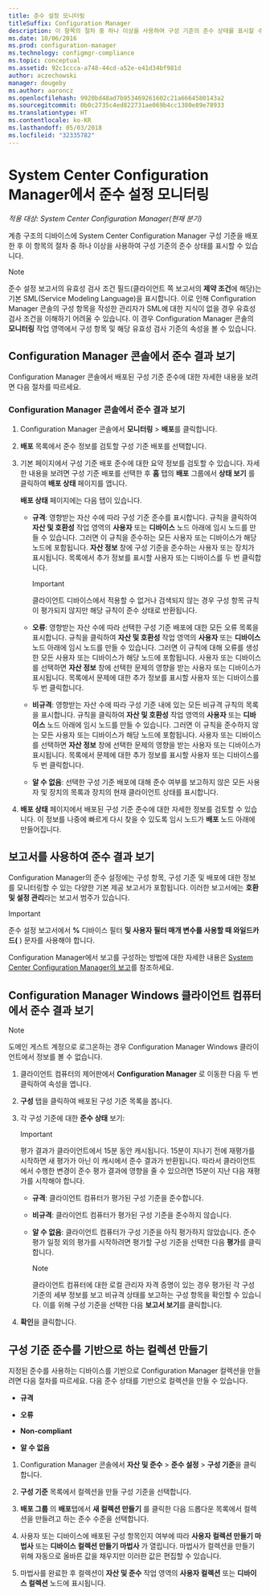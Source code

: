 ```yaml
---
title: 준수 설정 모니터링
titleSuffix: Configuration Manager
description: 이 항목의 절차 중 하나 이상을 사용하여 구성 기준의 준수 상태를 표시할 수 있습니다.
ms.date: 10/06/2016
ms.prod: configuration-manager
ms.technology: configmgr-compliance
ms.topic: conceptual
ms.assetid: 92c1ccca-a748-44cd-a52e-e41d34bf981d
author: aczechowski
manager: dougeby
ms.author: aaroncz
ms.openlocfilehash: 9920bd48ad7b953469261602c21a6664580143a2
ms.sourcegitcommit: 0b0c2735c4ed822731ae069b4cc1380e89e78933
ms.translationtype: HT
ms.contentlocale: ko-KR
ms.lasthandoff: 05/03/2018
ms.locfileid: "32335782"
---
```

# <a name="monitor-compliance-settings-in-system-center-configuration-manager"></a>System Center Configuration Manager에서 준수 설정 모니터링

*적용 대상: System Center Configuration Manager(현재 분기)*

계층 구조의 디바이스에 System Center Configuration Manager 구성 기준을 배포한 후 이 항목의 절차 중 하나 이상을 사용하여 구성 기준의 준수 상태를 표시할 수 있습니다.

> [!NOTE]  
>  준수 설정 보고서의 유효성 검사 조건 필드(클라이언트 쪽 보고서의 **제약 조건**에 해당)는 기본 SML(Service Modeling Language)을 표시합니다. 이로 인해 Configuration Manager 콘솔의 구성 항목을 작성한 관리자가 SML에 대한 지식이 없을 경우 유효성 검사 조건을 이해하기 어려울 수 있습니다. 이 경우 Configuration Manager 콘솔의 **모니터링** 작업 영역에서 구성 항목 및 해당 유효성 검사 기준의 속성을 볼 수 있습니다.  

##  <a name="view-compliance-results-in-the-configuration-manager-console"></a>Configuration Manager 콘솔에서 준수 결과 보기  
 Configuration Manager 콘솔에서 배포된 구성 기준 준수에 대한 자세한 내용을 보려면 다음 절차를 따르세요.  

### <a name="view-compliance-results-in-the-configuration-manager-console"></a>Configuration Manager 콘솔에서 준수 결과 보기  

1.  Configuration Manager 콘솔에서 **모니터링** > **배포**를 클릭합니다.  

3.  **배포** 목록에서 준수 정보를 검토할 구성 기준 배포를 선택합니다.  

4.  기본 페이지에서 구성 기준 배포 준수에 대한 요약 정보를 검토할 수 있습니다. 자세한 내용을 보려면 구성 기준 배포를 선택한 후 **홈** 탭의 **배포** 그룹에서 **상태 보기** 를 클릭하여 **배포 상태** 페이지를 엽니다.  

     **배포 상태** 페이지에는 다음 탭이 있습니다.  

    -   **규격**: 영향받는 자산 수에 따라 구성 기준 준수를 표시합니다. 규칙을 클릭하여 **자산 및 호환성** 작업 영역의 **사용자** 또는 **디바이스** 노드 아래에 임시 노드를 만들 수 있습니다. 그러면 이 규칙을 준수하는 모든 사용자 또는 디바이스가 해당 노드에 포함됩니다. **자산 정보** 창에 구성 기준을 준수하는 사용자 또는 장치가 표시됩니다. 목록에서 추가 정보를 표시할 사용자 또는 디바이스를 두 번 클릭합니다.  

        > [!IMPORTANT]  
        >  클라이언트 디바이스에서 적용할 수 없거나 검색되지 않는 경우 구성 항목 규칙이 평가되지 않지만 해당 규칙이 준수 상태로 반환됩니다.  

    -   **오류**: 영향받는 자산 수에 따라 선택한 구성 기준 배포에 대한 모든 오류 목록을 표시합니다. 규칙을 클릭하여 **자산 및 호환성** 작업 영역의 **사용자** 또는 **디바이스** 노드 아래에 임시 노드를 만들 수 있습니다. 그러면 이 규칙에 대해 오류를 생성한 모든 사용자 또는 디바이스가 해당 노드에 포함됩니다. 사용자 또는 디바이스를 선택하면 **자산 정보** 창에 선택한 문제의 영향을 받는 사용자 또는 디바이스가 표시됩니다. 목록에서 문제에 대한 추가 정보를 표시할 사용자 또는 디바이스를 두 번 클릭합니다.  

    -   **비규격**: 영향받는 자산 수에 따라 구성 기준 내에 있는 모든 비규격 규칙의 목록을 표시합니다. 규칙을 클릭하여 **자산 및 호환성** 작업 영역의 **사용자** 또는 **디바이스** 노드 아래에 임시 노드를 만들 수 있습니다. 그러면 이 규칙을 준수하지 않는 모든 사용자 또는 디바이스가 해당 노드에 포함됩니다. 사용자 또는 디바이스를 선택하면 **자산 정보** 창에 선택한 문제의 영향을 받는 사용자 또는 디바이스가 표시됩니다. 목록에서 문제에 대한 추가 정보를 표시할 사용자 또는 디바이스를 두 번 클릭합니다.  

    -   **알 수 없음**: 선택한 구성 기준 배포에 대해 준수 여부를 보고하지 않은 모든 사용자 및 장치의 목록과 장치의 현재 클라이언트 상태를 표시합니다.  

5.  **배포 상태** 페이지에서 배포된 구성 기준 준수에 대한 자세한 정보를 검토할 수 있습니다. 이 정보를 나중에 빠르게 다시 찾을 수 있도록 임시 노드가 **배포** 노드 아래에 만들어집니다.  

##  <a name="view-compliance-results-by-using-reports"></a>보고서를 사용하여 준수 결과 보기  
 Configuration Manager의 준수 설정에는 구성 항목, 구성 기준 및 배포에 대한 정보를 모니터링할 수 있는 다양한 기본 제공 보고서가 포함됩니다. 이러한 보고서에는 **호환 및 설정 관리**라는 보고서 범주가 있습니다.  

> [!IMPORTANT]  
>  준수 설정 보고서에서 **%** 디바이스 필터 **및 사용자 필터 매개 변수를 사용할 때 와일드카드(** ) 문자를 사용해야 합니다.  

 Configuration Manager에서 보고를 구성하는 방법에 대한 자세한 내용은 [System Center Configuration Manager의 보고](../../core/servers/manage/reporting.md)를 참조하세요.  

##  <a name="view-compliance-results-on-a-configuration-manager-windows-client-computer"></a>Configuration Manager Windows 클라이언트 컴퓨터에서 준수 결과 보기

> [!NOTE]  
>  도메인 게스트 계정으로 로그온하는 경우 Configuration Manager Windows 클라이언트에서 정보를 볼 수 없습니다.    

1.  클라이언트 컴퓨터의 제어판에서 **Configuration Manager** 로 이동한 다음 두 번 클릭하여 속성을 엽니다.  

2.  **구성** 탭을 클릭하여 배포된 구성 기준 목록을 봅니다.  

3.  각 구성 기준에 대한 **준수 상태** 보기:  

    > [!IMPORTANT]  
    >  평가 결과가 클라이언트에서 15분 동안 캐시됩니다. 15분이 지나기 전에 재평가를 시작하면 새 평가가 아닌 이 캐시에서 준수 결과가 반환됩니다. 따라서 클라이언트에서 수행한 변경이 준수 평가 결과에 영향을 줄 수 있으려면 15분이 지난 다음 재평가를 시작해야 합니다.  

    -   **규격**: 클라이언트 컴퓨터가 평가된 구성 기준을 준수합니다.  

    -   **비규격**: 클라이언트 컴퓨터가 평가된 구성 기준을 준수하지 않습니다.  

    -   **알 수 없음**: 클라이언트 컴퓨터가 구성 기준을 아직 평가하지 않았습니다. 준수 평가 일정 외의 평가를 시작하려면 평가할 구성 기준을 선택한 다음 **평가**를 클릭합니다.  

        > [!NOTE]  
        >  클라이언트 컴퓨터에 대한 로컬 관리자 자격 증명이 있는 경우 평가된 각 구성 기준의 세부 정보를 보고 비규격 상태를 보고하는 구성 항목을 확인할 수 있습니다. 이를 위해 구성 기준을 선택한 다음 **보고서 보기**를 클릭합니다.  

4.  **확인**을 클릭합니다.  

##  <a name="create-collections-based-on-configuration-baseline-compliance"></a>구성 기준 준수를 기반으로 하는 컬렉션 만들기  
 지정된 준수를 사용하는 디바이스를 기반으로 Configuration Manager 컬렉션을 만들려면 다음 절차를 따르세요. 다음 준수 상태를 기반으로 컬렉션을 만들 수 있습니다.  

-   **규격**  

-   **오류**  

-   **Non-compliant**  

-   **알 수 없음**  

1.  Configuration Manager 콘솔에서 **자산 및 준수** > **준수 설정** > **구성 기준**을 클릭합니다.  

3.  **구성 기준** 목록에서 컬렉션을 만들 구성 기준을 선택합니다.  

4.  **배포 그룹** 의 **배포**탭에서 **새 컬렉션 만들기** 를 클릭한 다음 드롭다운 목록에서 컬렉션을 만들려고 하는 준수 수준을 선택합니다.  

5.  사용자 또는 디바이스에 배포된 구성 항목인지 여부에 따라 **사용자 컬렉션 만들기 마법사** 또는 **디바이스 컬렉션 만들기 마법사** 가 열립니다. 마법사가 컬렉션을 만들기 위해 자동으로 올바른 값을 채우지만 이러한 값은 편집할 수 있습니다.  

6.  마법사를 완료한 후 컬렉션이 **자산 및 준수** 작업 영역의 **사용자 컬렉션** 또는 **디바이스 컬렉션** 노드에 표시됩니다.  
